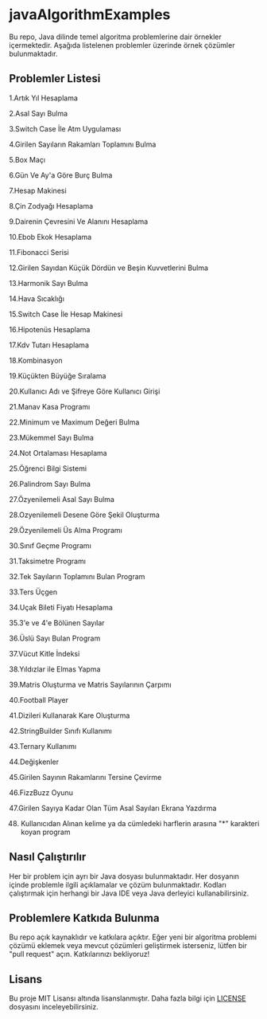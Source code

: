 # javaAlgorithmExamples

Bu repo, Java dilinde temel algoritma problemlerine dair örnekler içermektedir. Aşağıda listelenen problemler üzerinde örnek çözümler bulunmaktadır.

## Problemler Listesi

 1.Artık Yıl Hesaplama 
 
 2.Asal Sayı Bulma
 
 3.Switch Case İle Atm Uygulaması
 
 4.Girilen Sayıların Rakamları Toplamını Bulma
 
 5.Box Maçı 
 
 6.Gün Ve Ay'a Göre Burç Bulma
 
 7.Hesap Makinesi 
 
 8.Çin Zodyağı Hesaplama
 
 9.Dairenin Çevresini Ve Alanını Hesaplama 
 
 10.Ebob Ekok Hesaplama
 
 11.Fibonacci Serisi
 
 12.Girilen Sayıdan Küçük Dördün ve Beşin Kuvvetlerini Bulma
 
 13.Harmonik Sayı Bulma
 
 14.Hava Sıcaklığı 
 
 15.Switch Case İle Hesap Makinesi 
 
 16.Hipotenüs Hesaplama 
 
 17.Kdv Tutarı Hesaplama 
 
 18.Kombinasyon
 
 19.Küçükten Büyüğe Sıralama
 
 20.Kullanıcı Adı ve Şifreye Göre Kullanıcı Girişi
 
 21.Manav Kasa Programı 
 
 22.Minimum ve Maximum Değeri Bulma
 
 23.Mükemmel Sayı Bulma
 
 24.Not Ortalaması Hesaplama 
 
 25.Öğrenci Bilgi Sistemi
 
 26.Palindrom Sayı Bulma
 
 27.Özyenilemeli Asal Sayı Bulma
 
 28.Ozyenilemeli Desene Göre Şekil Oluşturma
 
 29.Özyenilemeli Üs Alma Programı
 
 30.Sınıf Geçme Programı 
 
 31.Taksimetre Programı 
 
 32.Tek Sayıların Toplamını Bulan Program 
 
 33.Ters Üçgen 
 
 34.Uçak Bileti Fiyatı Hesaplama
 
 35.3'e ve 4'e Bölünen Sayılar
 
 36.Üslü Sayı Bulan Program 
 
 37.Vücut Kitle İndeksi
 
 38.Yıldızlar ile Elmas Yapma 

 39.Matris Oluşturma ve Matris Sayılarının Çarpımı

 40.Football Player

 41.Dizileri Kullanarak Kare Oluşturma

 42.StringBuilder Sınıfı Kullanımı 

 43.Ternary Kullanımı

 44.Değişkenler

 45.Girilen Sayının Rakamlarını Tersine Çevirme

 46.FizzBuzz Oyunu

 47.Girilen Sayıya Kadar Olan Tüm Asal Sayıları Ekrana Yazdırma

 48. Kullanıcıdan Alınan kelime ya da cümledeki harflerin arasına "*" karakteri koyan program 
## Nasıl Çalıştırılır

Her bir problem için ayrı bir Java dosyası bulunmaktadır. Her dosyanın içinde problemle ilgili açıklamalar ve çözüm bulunmaktadır. Kodları çalıştırmak için herhangi bir Java IDE veya Java derleyici kullanabilirsiniz.

## Problemlere Katkıda Bulunma

Bu repo açık kaynaklıdır ve katkılara açıktır. Eğer yeni bir algoritma problemi çözümü eklemek veya mevcut çözümleri geliştirmek isterseniz, lütfen bir "pull request" açın. Katkılarınızı bekliyoruz!

## Lisans

Bu proje MIT Lisansı altında lisanslanmıştır. Daha fazla bilgi için [LICENSE](LICENSE) dosyasını inceleyebilirsiniz.
